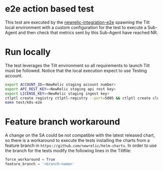 # e2e action based test

This test are executed by the [newrelic-integration-e2e](https://github.com/newrelic/newrelic-integration-e2e-action/tree/main) spawning the Tilt local environment with a custom configuration for the test to execute a Sub-Agent and then check that metrics sent by this Sub-Agent have reached NR.

# Run locally
The test leverages the Tilt environment so all requirements to launch Tilt must be followed.
Notice that the local execution expect to use Testing account.

```bash
export ACCOUNT_ID=<NewRelic staging account number>
export API_REST_KEY=<NewRelic staging api rest key>
export LICENSE_KEY=<NewRelic staging ingest key>
ctlptl create registry ctlptl-registry --port=5005 && ctlptl create cluster minikube --registry=ctlptl-registry
make test/k8s-e2e
```

# Feature branch workaround 

A change on the SA could be not compatible with the latest released chart, so there is a workaround to execute the tests installing the charts from a feature branch in `https://github.com/newrelic/helm-charts`.
In order to use the branch for the tests modify the following lines in the Tiltfile:
```python
force_workaround = True
feature_branch = '<branch-name>'
```
